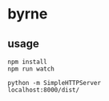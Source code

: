 # byrne

## usage
`npm install`  
`npm run watch`  

`python -m SimpleHTTPServer`  
`localhost:8000/dist/`  
